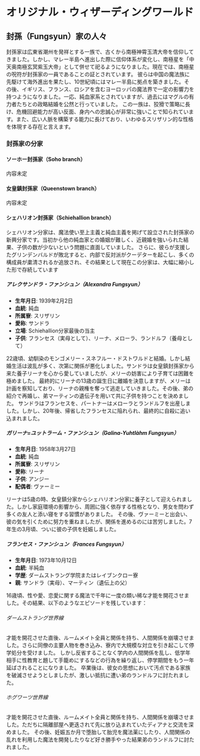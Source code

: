 # オリジナル・ウィザーディングワールド

## 封孫（Fungsyun）家の人々
封孫家は広東省潮州を発祥とする一族で、古くから南極神霄玉清大帝を信仰してきました。しかし、マレー半島へ進出した際に信仰体系が変化し、南極星を「中天奥南極玄冥紫玉大帝」として併せて祀るようになりました。現在では、南極星の呪符が封孫家の一員であることの証とされています。
彼らは中国の魔法族に先駆けて海外進出を果たし、10世紀頃にはマレー半島に拠点を築きました。その後、イギリス、フランス、ロシアを含むヨーロッパの魔法界で一定の影響力を持つようになりました。一応、純血家系とされていますが、過去にはマグルの有力者たちとの政略結婚を公然と行っていました。
この一族は、狡猾で策略に長け、危機回避能力が高い反面、身内への忠誠心が非常に強いことで知られています。また、広い人脈を構築する能力に長けており、いわゆるスリザリン的な性格を体現する存在と言えます。

### 封孫家の分家

#### ソーホー封孫家（Soho branch）
内容未定

#### 女皇鎮封孫家（Queenstown branch）
内容未定

#### シェハリオン封孫家（Schiehallion branch）
シェハリオン分家は、魔法使い至上主義と純血主義を掲げて設立された封孫家の新興分家です。当初から他の純血家との婚姻が難しく、近親婚を強いられた結果、子供の数が少ないという問題に直面していました。
さらに、彼らが支援したグリンデンバルドが敗北すると、内部で反対派がクーデターを起こし、多くの構成員が粛清されるか追放され、その結果として現在この分家は、大幅に縮小した形で存続しています




##### アレクサンドラ・ファンシュン（Alexandra Fungsyun）
- **生年月日**: 1939年2月2日  
- **血統**: 純血  
- **所属寮**: スリザリン  
- **愛称**: サンドラ  
- **立場**: Schiehallion分家最後の当主  
- **子供**: フランセス（実母として）、リーナ、メローラ、ランドルフ（養母として）

22歳頃、幼馴染のモンゴメリー・スネフルー・ドストワルドと結婚。しかし結婚生活は波乱が多く、次第に関係が悪化しました。サンドラは女皇鎮封孫家から来た養子リーナを心から愛していましたが、メリーの妨害により子育ては困難を極めました。
最終的にリーナの13歳の誕生日に離婚を決意しますが、メリーは計画を察知しており、リーナの親権を奪って逃走していきました。その後、弟の紹介で再婚し、弟マーティンの遺伝子を用いて共に子供を持つことを決めました。
サンドラはフランセスを、パートナーはメローラとランドルフを出産しました。しかし、20年後、帰省したフランセスに陥れられ、最終的に自殺に追い込まれました。

##### ガリーナ=ユットラーム・ファンシュン（Galina-Yuhtlàhm Fungsyun）
- **生年月日**: 1958年3月27日  
- **血統**: 純血  
- **所属寮**: スリザリン  
- **愛称**: リーナ  
- **子供**: アンジー  
- **配偶者**: ヴァーミー  

リーナは5歳の時、女皇鎮分家からシェハリオン分家に養子として迎えられました。しかし家庭環境の影響から、周囲に強く依存する性格となり、男女を問わず多くの友人と添い寝をする習慣がありました。
その後、ヴァーミーと出会い、彼の気を引くために努力を重ねましたが、関係を進めるのには苦労しました。7年生の3月頃、ついに彼の子供を妊娠しました。

##### フランセス・ファンシュン（Frances Fungsyun）
- **生年月日**: 1973年10月12日  
- **血統**: 半純血  
- **学歴**: ダームストラング学院またはレイブンクロー寮  
- **親**: サンドラ（実母）、マーティン（遺伝上の父）  

16歳頃、性や愛、恋愛に関する魔法で千年に一度の類い稀な才能を開花させました。その結果、以下のようなエピソードを残しています：
###### ダームストラング世界線

才能を開花させた直後、ルームメイト全員と関係を持ち、人間関係を崩壊させました。さらに同僚の主要人物を巻き込み、寮内で大規模な対立を引き起こして停学処分を受けました。
しかし反省することなく学内の人間関係を乱し、低学年相手に性教育と題して手籠めにするなどの行為を繰り返し、停学期間をもう一年延ばされることになりました。
卒業後は、彼女の思想において汚点である家族を破滅させようとしましたが、激しい抵抗に遭い弟のランドルフに討たれました。
###### ホグワーツ世界線
才能を開花させた直後、ルームメイト全員と関係を持ち、人間関係を崩壊させました。ただちに隔離部屋へ更迭されて先に放り込まれていたディアナと交流を深めました。
その後、妊娠五か月で堕胎して胎児を魔法薬にしたり、人間関係の乱れを利用した魔法を開発したりなど好き勝手やった結果弟のランドルフに討たれました。